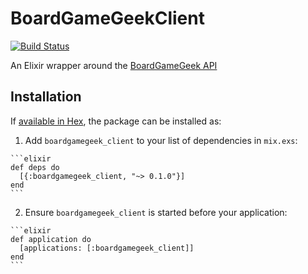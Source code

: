 # BoardGameGeekClient

[![Build Status](https://travis-ci.org/ElixirCLE/boardgamegeek_client.svg?branch=master)](https://travis-ci.org/ElixirCLE/boardgamegeek_client)

An Elixir wrapper around the [BoardGameGeek API](http://boardgamegeek.com/wiki/page/BGG_XML_API2)

## Installation

If [available in Hex](https://hex.pm/docs/publish), the package can be installed as:

  1. Add `boardgamegeek_client` to your list of dependencies in `mix.exs`:

    ```elixir
    def deps do
      [{:boardgamegeek_client, "~> 0.1.0"}]
    end
    ```

  2. Ensure `boardgamegeek_client` is started before your application:

    ```elixir
    def application do
      [applications: [:boardgamegeek_client]]
    end
    ```


